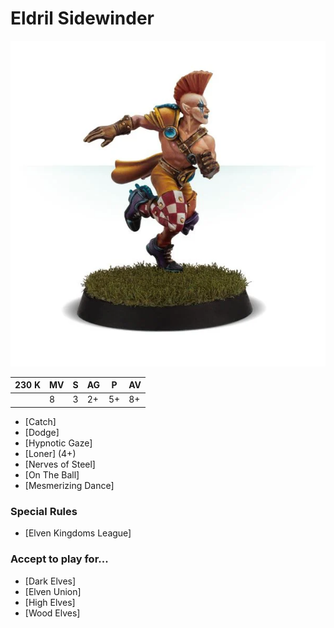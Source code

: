 # Eldril Sidewinder

![](../media/starplayers/BBEldrilSidewinder01.webp)

| 230 K  | MV | S | AG | P | AV |
| --- | --- | --- | --- | --- | --- |
| | 8 | 3 | 2+ | 5+ | 8+ |

* [Catch]
* [Dodge]
* [Hypnotic Gaze]
* [Loner] (4+)
* [Nerves of Steel]
* [On The Ball]
* [Mesmerizing Dance]

### Special Rules
* [Elven Kingdoms League]

### Accept to play for...
* [Dark Elves]
* [Elven Union]
* [High Elves]
* [Wood Elves]
